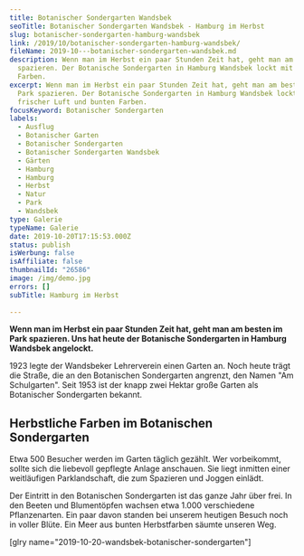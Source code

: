 ```yaml
---
title: Botanischer Sondergarten Wandsbek
seoTitle: Botanischer Sondergarten Wandsbek - Hamburg im Herbst
slug: botanischer-sondergarten-hamburg-wandsbek
link: /2019/10/botanischer-sondergarten-hamburg-wandsbek/
fileName: 2019-10---botanischer-sondergarten-wandsbek.md
description: Wenn man im Herbst ein paar Stunden Zeit hat, geht man am besten
  spazieren. Der Botanische Sondergarten in Hamburg Wandsbek lockt mit bunten
  Farben.
excerpt: Wenn man im Herbst ein paar Stunden Zeit hat, geht man am besten im
  Park spazieren. Der Botanische Sondergarten in Hamburg Wandsbek lockt mit
  frischer Luft und bunten Farben.
focusKeyword: Botanischer Sondergarten
labels:
  - Ausflug
  - Botanischer Garten
  - Botanischer Sondergarten
  - Botanischer Sondergarten Wandsbek
  - Gärten
  - Hamburg
  - Hamburg
  - Herbst
  - Natur
  - Park
  - Wandsbek
type: Galerie
typeName: Galerie
date: 2019-10-20T17:15:53.000Z
status: publish
isWerbung: false
isAffiliate: false
thumbnailId: "26586"
image: /img/demo.jpg
errors: []
subTitle: Hamburg im Herbst
  
---
```


**Wenn man im Herbst ein paar Stunden Zeit hat, geht man am besten im Park
spazieren. Uns hat heute der Botanische Sondergarten in Hamburg Wandsbek
angelockt.**

1923 legte der Wandsbeker Lehrerverein einen Garten an. Noch heute trägt die
Straße, die an den Botanischen Sondergarten angrenzt, den Namen "Am
Schulgarten". Seit 1953 ist der knapp zwei Hektar große Garten als Botanischer
Sondergarten bekannt.

## Herbstliche Farben im Botanischen Sondergarten

Etwa 500 Besucher werden im Garten täglich gezählt. Wer vorbeikommt, sollte sich
die liebevoll gepflegte Anlage anschauen. Sie liegt inmitten einer weitläufigen
Parklandschaft, die zum Spazieren und Joggen einlädt.

Der Eintritt in den Botanischen Sondergarten ist das ganze Jahr über frei. In
den Beeten und Blumentöpfen wachsen etwa 1.000 verschiedene Pflanzenarten. Ein
paar davon standen bei unserem heutigen Besuch noch in voller Blüte. Ein Meer
aus bunten Herbstfarben säumte unseren Weg.

[glry name="2019-10-20-wandsbek-botanischer-sondergarten"]

  